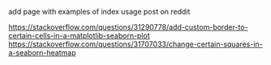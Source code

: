 add page with examples of index usage
post on reddit

https://stackoverflow.com/questions/31290778/add-custom-border-to-certain-cells-in-a-matplotlib-seaborn-plot
https://stackoverflow.com/questions/31707033/change-certain-squares-in-a-seaborn-heatmap

